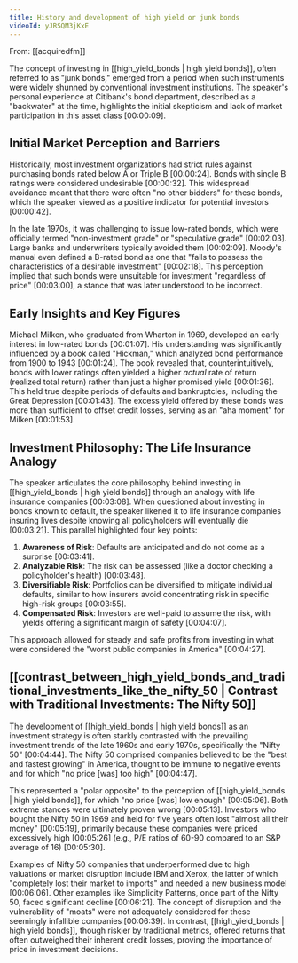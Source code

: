 ```yaml
---
title: History and development of high yield or junk bonds
videoId: yJRSQM3jKxE
---
```


From: [[acquiredfm]] <br/> 

The concept of investing in [[high_yield_bonds | high yield bonds]], often referred to as "junk bonds," emerged from a period when such instruments were widely shunned by conventional investment institutions. The speaker's personal experience at Citibank's bond department, described as a "backwater" at the time, highlights the initial skepticism and lack of market participation in this asset class <a class="yt-timestamp" data-t="00:00:09">[00:00:09]</a>.

## Initial Market Perception and Barriers

Historically, most investment organizations had strict rules against purchasing bonds rated below A or Triple B <a class="yt-timestamp" data-t="00:00:24">[00:00:24]</a>. Bonds with single B ratings were considered undesirable <a class="yt-timestamp" data-t="00:00:32">[00:00:32]</a>. This widespread avoidance meant that there were often "no other bidders" for these bonds, which the speaker viewed as a positive indicator for potential investors <a class="yt-timestamp" data-t="00:00:42">[00:00:42]</a>.

In the late 1970s, it was challenging to issue low-rated bonds, which were officially termed "non-investment grade" or "speculative grade" <a class="yt-timestamp" data-t="00:02:03">[00:02:03]</a>. Large banks and underwriters typically avoided them <a class="yt-timestamp" data-t="00:02:09">[00:02:09]</a>. Moody's manual even defined a B-rated bond as one that "fails to possess the characteristics of a desirable investment" <a class="yt-timestamp" data-t="00:02:18">[00:02:18]</a>. This perception implied that such bonds were unsuitable for investment "regardless of price" <a class="yt-timestamp" data-t="00:03:00">[00:03:00]</a>, a stance that was later understood to be incorrect.

## Early Insights and Key Figures

Michael Milken, who graduated from Wharton in 1969, developed an early interest in low-rated bonds <a class="yt-timestamp" data-t="00:01:07">[00:01:07]</a>. His understanding was significantly influenced by a book called "Hickman," which analyzed bond performance from 1900 to 1943 <a class="yt-timestamp" data-t="00:01:24">[00:01:24]</a>. The book revealed that, counterintuitively, bonds with lower ratings often yielded a higher *actual* rate of return (realized total return) rather than just a higher promised yield <a class="yt-timestamp" data-t="00:01:36">[00:01:36]</a>. This held true despite periods of defaults and bankruptcies, including the Great Depression <a class="yt-timestamp" data-t="00:01:43">[00:01:43]</a>. The excess yield offered by these bonds was more than sufficient to offset credit losses, serving as an "aha moment" for Milken <a class="yt-timestamp" data-t="00:01:53">[00:01:53]</a>.

## Investment Philosophy: The Life Insurance Analogy

The speaker articulates the core philosophy behind investing in [[high_yield_bonds | high yield bonds]] through an analogy with life insurance companies <a class="yt-timestamp" data-t="00:03:08">[00:03:08]</a>. When questioned about investing in bonds known to default, the speaker likened it to life insurance companies insuring lives despite knowing all policyholders will eventually die <a class="yt-timestamp" data-t="00:03:21">[00:03:21]</a>. This parallel highlighted four key points:
1.  **Awareness of Risk**: Defaults are anticipated and do not come as a surprise <a class="yt-timestamp" data-t="00:03:41">[00:03:41]</a>.
2.  **Analyzable Risk**: The risk can be assessed (like a doctor checking a policyholder's health) <a class="yt-timestamp" data-t="00:03:48">[00:03:48]</a>.
3.  **Diversifiable Risk**: Portfolios can be diversified to mitigate individual defaults, similar to how insurers avoid concentrating risk in specific high-risk groups <a class="yt-timestamp" data-t="00:03:55">[00:03:55]</a>.
4.  **Compensated Risk**: Investors are well-paid to assume the risk, with yields offering a significant margin of safety <a class="yt-timestamp" data-t="00:04:07">[00:04:07]</a>.

This approach allowed for steady and safe profits from investing in what were considered the "worst public companies in America" <a class="yt-timestamp" data-t="00:04:27">[00:04:27]</a>.

## [[contrast_between_high_yield_bonds_and_traditional_investments_like_the_nifty_50 | Contrast with Traditional Investments: The Nifty 50]]

The development of [[high_yield_bonds | high yield bonds]] as an investment strategy is often starkly contrasted with the prevailing investment trends of the late 1960s and early 1970s, specifically the "Nifty 50" <a class="yt-timestamp" data-t="00:04:44">[00:04:44]</a>. The Nifty 50 comprised companies believed to be the "best and fastest growing" in America, thought to be immune to negative events and for which "no price [was] too high" <a class="yt-timestamp" data-t="00:04:47">[00:04:47]</a>.

This represented a "polar opposite" to the perception of [[high_yield_bonds | high yield bonds]], for which "no price [was] low enough" <a class="yt-timestamp" data-t="00:05:06">[00:05:06]</a>. Both extreme stances were ultimately proven wrong <a class="yt-timestamp" data-t="00:05:13">[00:05:13]</a>. Investors who bought the Nifty 50 in 1969 and held for five years often lost "almost all their money" <a class="yt-timestamp" data-t="00:05:19">[00:05:19]</a>, primarily because these companies were priced excessively high <a class="yt-timestamp" data-t="00:05:26">[00:05:26]</a> (e.g., P/E ratios of 60-90 compared to an S&P average of 16) <a class="yt-timestamp" data-t="00:05:30">[00:05:30]</a>.

Examples of Nifty 50 companies that underperformed due to high valuations or market disruption include IBM and Xerox, the latter of which "completely lost their market to imports" and needed a new business model <a class="yt-timestamp" data-t="00:06:06">[00:06:06]</a>. Other examples like Simplicity Patterns, once part of the Nifty 50, faced significant decline <a class="yt-timestamp" data-t="00:06:21">[00:06:21]</a>. The concept of disruption and the vulnerability of "moats" were not adequately considered for these seemingly infallible companies <a class="yt-timestamp" data-t="00:06:39">[00:06:39]</a>. In contrast, [[high_yield_bonds | high yield bonds]], though riskier by traditional metrics, offered returns that often outweighed their inherent credit losses, proving the importance of price in investment decisions.